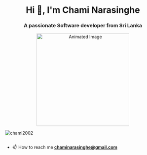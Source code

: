 <h1 align="center">Hi 👋, I'm Chami Narasinghe</h1>
<h3 align="center">A passionate Software developer from Sri Lanka</h3>

<p align="center">
    <img src="https://cdn.dribbble.com/users/1857592/screenshots/3848396/character-typing.gif" alt="Animated Image" width="300" height="auto" />
</p>


<p align="left"> <img src="https://komarev.com/ghpvc/?username=chami2002&label=Profile%20views&color=0e75b6&style=flat" alt="chami2002" /> </p>

<p align="left"> <a href="https://twitter.com/" target="blank"><img src="https://img.shields.io/twitter/follow/?logo=twitter&style=for-the-badge" alt="" /></a> </p>

- 📫 How to reach me **chaminarasinghe@gmail.com**

<p align="left">
</p>

